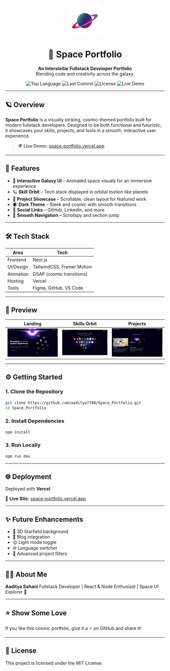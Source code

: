 

<p align="center">
  <img src="https://raw.githubusercontent.com/aaditya7788/Space_Portfolio/main/public/NavLogo.png" alt="Space Portfolio Logo" width="100" height="100" />
</p>

<h1 align="center">🚀 Space Portfolio</h1>

<p align="center">
  <strong>An Interstellar Fullstack Developer Portfolio</strong><br/>
  Blending code and creativity across the galaxy.
</p>

<p align="center">
  <img alt="Top Language" src="https://img.shields.io/github/languages/top/aaditya7788/Space_Portfolio?color=purple">
  <img alt="Last Commit" src="https://img.shields.io/github/last-commit/aaditya7788/Space_Portfolio?color=green">
  <img alt="License" src="https://img.shields.io/github/license/aaditya7788/Space_Portfolio?color=blue">
  <img alt="Live Demo" src="https://img.shields.io/badge/Live-Demo-brightgreen">
</p>

---

## 🪐 Overview

**Space Portfolio** is a visually striking, cosmic-themed portfolio built for modern fullstack developers. Designed to be both functional and futuristic, it showcases your skills, projects, and tools in a smooth, interactive user experience.

> 🌍 **Live Demo:** [space-portfolio.vercel.app](https://space-portfolio-git-main-aadityas-projects-a8de4b44.vercel.app)

---

## 🌌 Features

- 🎨 **Interactive Galaxy UI** – Animated space visuals for an immersive experience  
- 🪐 **Skill Orbit** – Tech stack displayed in orbital motion like planets  
- 🚀 **Project Showcase** – Scrollable, clean layout for featured work  
- 🌒 **Dark Theme** – Sleek and cosmic with smooth transitions  
- 🔗 **Social Links** – GitHub, LinkedIn, and more
- 🧭 **Smooth Navigation** – Scrollspy and section jump  

---

## 🛠️ Tech Stack

| Area        | Tech                          |
|-------------|-------------------------------|
| Frontend    | Next js                       |
| UI/Design   | TailwindCSS, Framer Motion    |
| Animation   | GSAP (cosmic transitions)     |
| Hosting     | Vercel                        |
| Tools       | Figma, GitHub, VS Code        |

---

## 🚀 Preview

| Landing | Skills Orbit | Projects |
|--------|---------------|----------|
| ![AboutMe](https://raw.githubusercontent.com/aaditya7788/Space_Portfolio/main/public/aboutme.png) | ![Skills](https://raw.githubusercontent.com/aaditya7788/Space_Portfolio/main/public/skills.png) | ![Projects](https://raw.githubusercontent.com/aaditya7788/Space_Portfolio/main/public/projects.png) |

---

## ⚙️ Getting Started

### 1. Clone the Repository

```bash
git clone https://github.com/aaditya7788/Space_Portfolio.git
cd Space_Portfolio
````

### 2. Install Dependencies

```bash
npm install
```

### 3. Run Locally

```bash
npm run dev
```

---

## 🌐 Deployment

Deployed with **Vercel**

🔗 **Live Site:** [space-portfolio.vercel.app](https://space-portfolio-git-main-aadityas-projects-a8de4b44.vercel.app)

---

## ✨ Future Enhancements

* 🌌 3D Starfield background
* 📝 Blog integration
* 🌞 Light mode toggle
* 🌐 Language switcher
* 🎯 Advanced project filters

---

## 👨‍🚀 About Me

**Aaditya Sahani**
Fullstack Developer | React & Node Enthusiast | Space UI Explorer 🚀

---

## ⭐ Show Some Love

If you like this cosmic portfolio, give it a ⭐ on GitHub and share it!

---

## 📄 License

This project is licensed under the MIT License.


